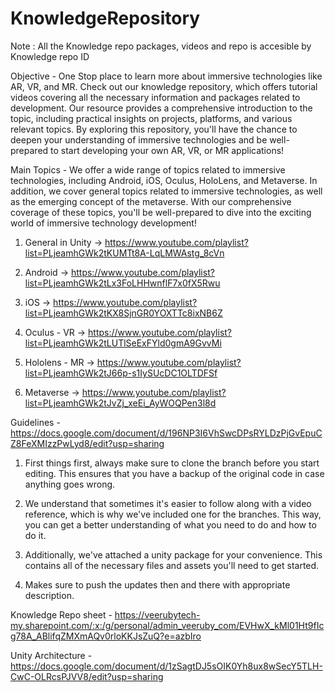 # KnowledgeRepository 

Note : All the Knowledge repo packages, videos and repo is accesible by Knowledge repo ID

Objective - One Stop place to learn more about immersive technologies like AR, VR, and MR. Check out our knowledge repository, which offers tutorial videos covering all the necessary information and packages related to development. Our resource provides a comprehensive introduction to the topic, including practical insights on projects, platforms, and various relevant topics. By exploring this repository, you'll have the chance to deepen your understanding of immersive technologies and be well-prepared to start developing your own AR, VR, or MR applications!

Main Topics - 
  We offer a wide range of topics related to immersive technologies, including Android, iOS, Oculus, HoloLens, and Metaverse. In addition, we cover general topics related to immersive technologies, as well as the emerging concept of the metaverse. With our comprehensive coverage of these topics, you'll be well-prepared to dive into the exciting world of immersive technology development!
  
  1. General in Unity -> https://www.youtube.com/playlist?list=PLjeamhGWk2tKUMTt8A-LqLMWAstg_8cVn
  
  2. Android -> https://www.youtube.com/playlist?list=PLjeamhGWk2tLx3FoLHHwnflF7x0fX5Rwu
  
  3. iOS -> https://www.youtube.com/playlist?list=PLjeamhGWk2tKX8SjnGR0YOXTTc8ixNB6Z
  
  4. Oculus - VR -> https://www.youtube.com/playlist?list=PLjeamhGWk2tLUTlSeExFYld0gmA9GvvMi
  
  5. Hololens - MR -> https://www.youtube.com/playlist?list=PLjeamhGWk2tJ66p-s1IySUcDC1OLTDFSf
  
  6. Metaverse -> https://www.youtube.com/playlist?list=PLjeamhGWk2tJvZj_xeEi_AyWOQPen3l8d
  
Guidelines - https://docs.google.com/document/d/196NP3I6VhSwcDPsRYLDzPjGvEpuCZ8FeXMIzzPwLyd8/edit?usp=sharing
  1. First things first, always make sure to clone the branch before you start editing. This ensures that you have a backup of the original code in case anything goes wrong.
  
  2. We understand that sometimes it's easier to follow along with a video reference, which is why we've included one for the branches. This way, you can get a better understanding of what you need to do and how to do it.
  
  3. Additionally, we've attached a unity package for your convenience. This contains all of the necessary files and assets you'll need to get started.
  
  4. Makes sure to push the updates then and there with appropriate description.

Knowledge Repo sheet - https://veerubytech-my.sharepoint.com/:x:/g/personal/admin_veeruby_com/EVHwX_kMl01Ht9fIcg78A_ABlifqZMXmAQv0rloKKJsZuQ?e=azbIro

Unity Architecture - https://docs.google.com/document/d/1zSagtDJ5sOIK0Yh8ux8wSecY5TLH-CwC-OLRcsPJVV8/edit?usp=sharing
